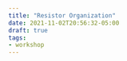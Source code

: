 ```yaml
---
title: "Resistor Organization"
date: 2021-11-02T20:56:32-05:00
draft: true
tags:
- workshop
---
```


